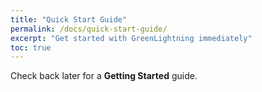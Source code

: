 ```yaml
---
title: "Quick Start Guide"
permalink: /docs/quick-start-guide/
excerpt: "Get started with GreenLightning immediately"
toc: true
---
```

Check back later for a **Getting Started** guide.